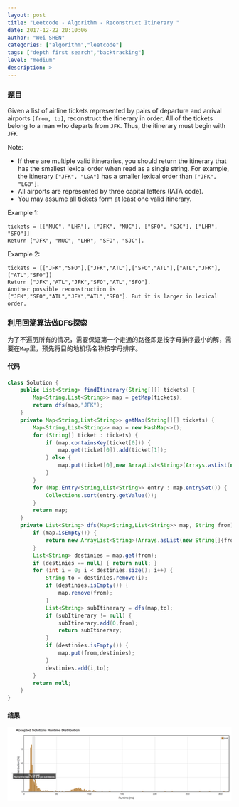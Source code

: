 ```yaml
---
layout: post
title: "Leetcode - Algorithm - Reconstruct Itinerary "
date: 2017-12-22 20:10:06
author: "Wei SHEN"
categories: ["algorithm","leetcode"]
tags: ["depth first search","backtracking"]
level: "medium"
description: >
---
```


### 题目
Given a list of airline tickets represented by pairs of departure and arrival airports `[from, to]`, reconstruct the itinerary in order. All of the tickets belong to a man who departs from `JFK`. Thus, the itinerary must begin with `JFK`.

Note:
* If there are multiple valid itineraries, you should return the itinerary that has the smallest lexical order when read as a single string. For example, the itinerary `["JFK", "LGA"]` has a smaller lexical order than `["JFK", "LGB"]`.
* All airports are represented by three capital letters (IATA code).
* You may assume all tickets form at least one valid itinerary.


Example 1:
```
tickets = [["MUC", "LHR"], ["JFK", "MUC"], ["SFO", "SJC"], ["LHR", "SFO"]]
Return ["JFK", "MUC", "LHR", "SFO", "SJC"].
```
Example 2:
```
tickets = [["JFK","SFO"],["JFK","ATL"],["SFO","ATL"],["ATL","JFK"],["ATL","SFO"]]
Return ["JFK","ATL","JFK","SFO","ATL","SFO"].
Another possible reconstruction is ["JFK","SFO","ATL","JFK","ATL","SFO"]. But it is larger in lexical order.
```

### 利用回溯算法做DFS探索
为了不遍历所有的情况，需要保证第一个走通的路径即是按字母排序最小的解，需要在`Map`里，预先将目的地机场名称按字母排序。

#### 代码
```java
class Solution {
    public List<String> findItinerary(String[][] tickets) {
        Map<String,List<String>> map = getMap(tickets);
        return dfs(map,"JFK");
    }
    private Map<String,List<String>> getMap(String[][] tickets) {
        Map<String,List<String>> map = new HashMap<>();
        for (String[] ticket : tickets) {
            if (map.containsKey(ticket[0])) {
                map.get(ticket[0]).add(ticket[1]);
            } else {
                map.put(ticket[0],new ArrayList<String>(Arrays.asList(new String[]{ticket[1]})));
            }
        }
        for (Map.Entry<String,List<String>> entry : map.entrySet()) {
            Collections.sort(entry.getValue());
        }
        return map;
    }
    private List<String> dfs(Map<String,List<String>> map, String from) {
        if (map.isEmpty()) {
            return new ArrayList<String>(Arrays.asList(new String[]{from}));
        }
        List<String> destinies = map.get(from);
        if (destinies == null) { return null; }
        for (int i = 0; i < destinies.size(); i++) {
            String to = destinies.remove(i);
            if (destinies.isEmpty()) {
                map.remove(from);
            }
            List<String> subItinerary = dfs(map,to);
            if (subItinerary != null) {
                subItinerary.add(0,from);
                return subItinerary;
            }
            if (destinies.isEmpty()) {
                map.put(from,destinies);
            }
            destinies.add(i,to);
        }
        return null;
    }
}
```

#### 结果
![reconstruct-itinerary-1](/images/leetcode/reconstruct-itinerary-1.png)
